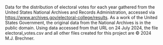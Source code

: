 Data for the distribution of electoral votes for each year gathered from the United States National Archives and Records Administration, accessed via https://www.archives.gov/electoral-college/results. As a work of the United States Government, the original data from the National Archives is in the public domain. Using data accessed from that URL on 24 July 2024, the file electoral_votes.csv and all other files created for this project are © 2024 M.J. Brechner.


